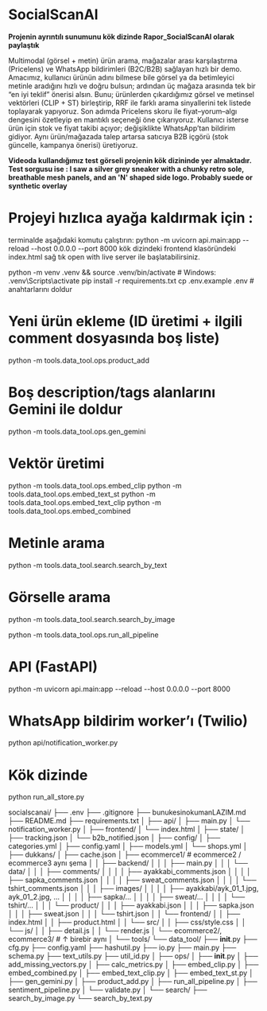# SocialScanAI

**Projenin ayrıntılı sunumunu kök dizinde Rapor_SocialScanAI olarak paylaştık**

Multimodal (görsel + metin) ürün arama, mağazalar arası karşılaştırma (Pricelens) ve WhatsApp bildirimleri (B2C/B2B) sağlayan hızlı bir demo.
Amacımız, kullanıcı ürünün adını bilmese bile görsel ya da betimleyici metinle aradığını hızlı ve doğru bulsun; ardından üç mağaza arasında tek bir “en iyi teklif” önerisi alsın. Bunu; ürünlerden çıkardığımız görsel ve metinsel vektörleri (CLIP + ST) birleştirip, RRF ile farklı arama sinyallerini tek listede toplayarak yapıyoruz. Son adımda Pricelens skoru ile fiyat–yorum–algı dengesini özetleyip en mantıklı seçeneği öne çıkarıyoruz. Kullanıcı isterse ürün için stok ve fiyat takibi açıyor; değişiklikte WhatsApp’tan bildirim gidiyor. Aynı ürün/mağazada talep artarsa satıcıya B2B içgörü (stok güncelle, kampanya önerisi) üretiyoruz.

**Videoda kullandığımız test görseli projenin kök dizininde yer almaktadır. Test sorgusu ise : I saw a silver grey sneaker with a chunky retro sole, breathable mesh panels, and an 'N' shaped side logo. Probably suede or synthetic overlay**


# Projeyi hızlıca ayağa kaldırmak için :
terminalde aşağıdaki komutu çalıştırın:
python -m uvicorn api.main:app --reload --host 0.0.0.0 --port 8000
kök dizindeki frontend klasöründeki index.html sağ tık open with live server ile başlatabilirsiniz.



python -m venv .venv && source .venv/bin/activate   # Windows: .venv\Scripts\activate
pip install -r requirements.txt
cp .env.example .env  # anahtarlarını doldur

# Yeni ürün ekleme (ID üretimi + ilgili comment dosyasında boş liste)
python -m tools.data_tool.ops.product_add

# Boş description/tags alanlarını Gemini ile doldur
python -m tools.data_tool.ops.gen_gemini

# Vektör üretimi
python -m tools.data_tool.ops.embed_clip
python -m tools.data_tool.ops.embed_text_st
python -m tools.data_tool.ops.embed_text_clip
python -m tools.data_tool.ops.embed_combined

# Metinle arama
python -m tools.data_tool.search.search_by_text

# Görselle arama
python -m tools.data_tool.search.search_by_image

python -m tools.data_tool.ops.run_all_pipeline

# API (FastAPI)
python -m uvicorn api.main:app --reload --host 0.0.0.0 --port 8000

# WhatsApp bildirim worker’ı (Twilio)
python api/notification_worker.py

# Kök dizinde
python run_all_store.py

socialscanai/
├── .env
├── .gitignore
├── bunukesinokumanLAZIM.md
├── README.md
├── requirements.txt
│
├── api/
│   ├── main.py
│   └── notification_worker.py
│
├── frontend/
│   └── index.html
│
├── state/
│   ├── tracking.json
│   └── b2b_notified.json
│
├── config/
│   ├── categories.yml
│   ├── config.yaml
│   ├── models.yml
│   └── shops.yml
│
├── dukkans/
│   ├── cache.json
│   ├── ecommerce1/               # ecommerce2 / ecommerce3 aynı şema
│   │   ├── backend/
│   │   │   ├── main.py
│   │   │   └── data/
│   │   │       ├── comments/
│   │   │       │   ├── ayakkabi_comments.json
│   │   │       │   ├── sapka_comments.json
│   │   │       │   ├── sweat_comments.json
│   │   │       │   └── tshirt_comments.json
│   │   │       ├── images/
│   │   │       │   ├── ayakkabi/ayk_01_1.jpg, ayk_01_2.jpg, …
│   │   │       │   ├── sapka/…
│   │   │       │   ├── sweat/…
│   │   │       │   └── tshirt/…
│   │   │       └── product/
│   │   │           ├── ayakkabi.json
│   │   │           ├── sapka.json
│   │   │           ├── sweat.json
│   │   │           └── tshirt.json
│   │   └── frontend/
│   │       ├── index.html
│   │       ├── product.html
│   │       └── src/
│   │           ├── css/style.css
│   │           └── js/
│   │               ├── detail.js
│   │               └── render.js
│   └── ecommerce2/, ecommerce3/  # ↑ birebir aynı
│
└── tools/
    └── data_tool/
        ├── __init__.py
        ├── cfg.py
        ├── config.yaml
        ├── hashutil.py
        ├── io.py
        ├── main.py
        ├── schema.py
        ├── text_utils.py
        ├── util_id.py
        │
        ├── ops/
        │   ├── __init__.py
        │   ├── add_missing_vectors.py
        │   ├── calc_metrics.py
        │   ├── embed_clip.py
        │   ├── embed_combined.py
        │   ├── embed_text_clip.py
        │   ├── embed_text_st.py
        │   ├── gen_gemini.py
        │   ├── product_add.py
        │   ├── run_all_pipeline.py
        │   ├── sentiment_pipeline.py
        │   └── validate.py
        │
        └── search/
            ├── search_by_image.py
            └── search_by_text.py
